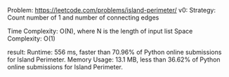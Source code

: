 Problem: https://leetcode.com/problems/island-perimeter/
v0:
Strategy: Count number of 1 and number of connecting edges

Time Complexity: O(N), where N is the length of input list
Space Complexity: O(1)

result:
Runtime: 556 ms, faster than 70.96% of Python online submissions for Island Perimeter.
Memory Usage: 13.1 MB, less than 36.62% of Python online submissions for Island Perimeter.
